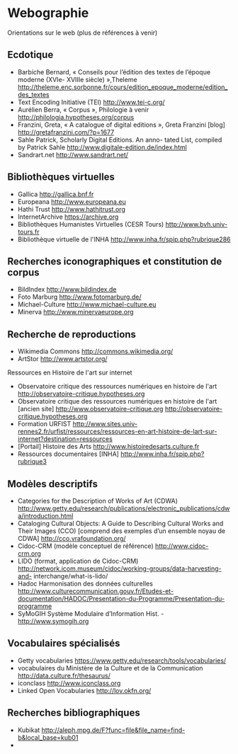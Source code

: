Webographie
===========

Orientations sur le web
(plus de références à venir)


Ecdotique
------------

- Barbiche Bernard, « Conseils pour l’édition des textes de l’époque moderne (XVIe- XVIIIe siècle) »,Theleme http://theleme.enc.sorbonne.fr/cours/edition_epoque_moderne/edition_des_textes
- Text Encoding Initiative (TEI) http://www.tei-c.org/
- Aurélien Berra, « Corpus », Philologie à venir http://philologia.hypotheses.org/corpus
- Franzini, Greta, « A catalogue of digital editions », Greta Franzini [blog] http://gretafranzini.com/?p=1677
- Sahle Patrick, Scholarly Digital Editions. An anno- tated List, compiled by Patrick Sahle http://www.digitale-edition.de/index.html
- Sandrart.net http://www.sandrart.net/


Bibliothèques virtuelles
------------

- Gallica http://gallica.bnf.fr
- Europeana http://www.europeana.eu
- Hathi Trust http://www.hathitrust.org
- InternetArchive https://archive.org
- Bibliothèques Humanistes Virtuelles (CESR Tours) http://www.bvh.univ-tours.fr
- Bibliothèque virtuelle de l'INHA http://www.inha.fr/spip.php?rubrique286


Recherches iconographiques et constitution de corpus
------------

- BildIndex http://www.bildindex.de
- Foto Marburg http://www.fotomarburg.de/
- Michael-Culture http://www.michael-culture.eu
- Minerva http://www.minervaeurope.org

Recherche de reproductions
------------

- Wikimedia Commons http://commons.wikimedia.org/
- ArtStor http://www.artstor.org/

Ressources en Histoire de l'art sur internet

- Observatoire critique des ressources numériques en histoire de l'art http://observatoire-critique.hypotheses.org
- Observatoire critique des ressources numériques en histoire de l'art [ancien site] http://www.observatoire-critique.org http://observatoire-critique.hypotheses.org
- Formation URFIST http://www.sites.univ-rennes2.fr/urfist/ressources/ressources-en-art-histoire-de-lart-sur-internet?destination=ressources
- [Portail] Histoire des Arts http://www.histoiredesarts.culture.fr
- Ressources documentaires [INHA] http://www.inha.fr/spip.php?rubrique3

Modèles descriptifs
------------

- Categories for the Description of Works of Art (CDWA) http://www.getty.edu/research/publications/electronic_publications/cdwa/introduction.html
- Cataloging Cultural Objects: A Guide to Describing Cultural Works and Their Images (CCO) [comprend des exemples d’un ensemble noyau de CDWA] http://cco.vrafoundation.org/
- Cidoc-CRM (modèle conceptuel de référence) http://www.cidoc-crm.org
- LIDO (format, application de Cidoc-CRM) http://network.icom.museum/cidoc/working-groups/data-harvesting-and-
interchange/what-is-lido/
- Hadoc Harmonisation des données culturelles http://www.culturecommunication.gouv.fr/Etudes-et-documentation/HADOC/Presentation-du-Programme/Presentation-du-programme
- SyMoGIH Système Modulaire d’Information Hist. - http://www.symogih.org


Vocabulaires spécialisés
------------

- Getty vocabularies https://www.getty.edu/research/tools/vocabularies/
- vocabulaires du Ministère de la Culture et de la Communication http://data.culture.fr/thesaurus/ 
- iconclass http://www.iconclass.org
- Linked Open Vocabularies http://lov.okfn.org/


Recherches bibliographiques
------------

- Kubikat http://aleph.mpg.de/F?func=file&file_name=find-b&local_base=kub01
- 

